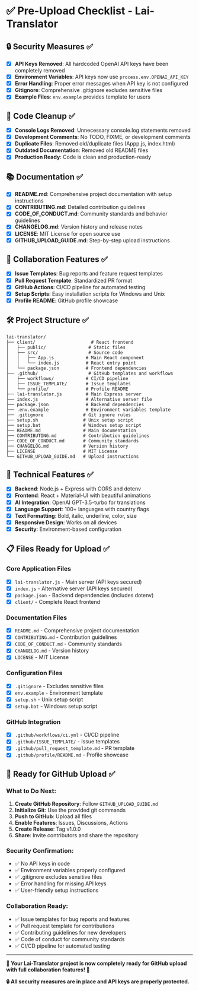 # ✅ Pre-Upload Checklist - Lai-Translator

## 🔒 Security Measures ✅

- [x] **API Keys Removed**: All hardcoded OpenAI API keys have been completely removed
- [x] **Environment Variables**: API keys now use `process.env.OPENAI_API_KEY`
- [x] **Error Handling**: Proper error messages when API key is not configured
- [x] **Gitignore**: Comprehensive .gitignore excludes sensitive files
- [x] **Example Files**: `env.example` provides template for users

## 🧹 Code Cleanup ✅

- [x] **Console Logs Removed**: Unnecessary console.log statements removed
- [x] **Development Comments**: No TODO, FIXME, or development comments
- [x] **Duplicate Files**: Removed old/duplicate files (Appp.js, index.html)
- [x] **Outdated Documentation**: Removed old README files
- [x] **Production Ready**: Code is clean and production-ready

## 📚 Documentation ✅

- [x] **README.md**: Comprehensive project documentation with setup instructions
- [x] **CONTRIBUTING.md**: Detailed contribution guidelines
- [x] **CODE_OF_CONDUCT.md**: Community standards and behavior guidelines
- [x] **CHANGELOG.md**: Version history and release notes
- [x] **LICENSE**: MIT License for open source use
- [x] **GITHUB_UPLOAD_GUIDE.md**: Step-by-step upload instructions

## 🤝 Collaboration Features ✅

- [x] **Issue Templates**: Bug reports and feature request templates
- [x] **Pull Request Template**: Standardized PR format
- [x] **GitHub Actions**: CI/CD pipeline for automated testing
- [x] **Setup Scripts**: Easy installation scripts for Windows and Unix
- [x] **Profile README**: GitHub profile showcase

## 🛠️ Project Structure ✅

```
lai-translator/
├── client/                     # React frontend
│   ├── public/                # Static files
│   ├── src/                   # Source code
│   │   ├── App.js            # Main React component
│   │   └── index.js          # React entry point
│   └── package.json          # Frontend dependencies
├── .github/                   # GitHub templates and workflows
│   ├── workflows/            # CI/CD pipeline
│   ├── ISSUE_TEMPLATE/       # Issue templates
│   └── profile/              # Profile README
├── lai-translator.js         # Main Express server
├── index.js                  # Alternative server file
├── package.json              # Backend dependencies
├── .env.example              # Environment variables template
├── .gitignore               # Git ignore rules
├── setup.sh                 # Unix setup script
├── setup.bat                # Windows setup script
├── README.md                # Main documentation
├── CONTRIBUTING.md          # Contribution guidelines
├── CODE_OF_CONDUCT.md       # Community standards
├── CHANGELOG.md             # Version history
├── LICENSE                  # MIT License
└── GITHUB_UPLOAD_GUIDE.md   # Upload instructions
```

## 🔧 Technical Features ✅

- [x] **Backend**: Node.js + Express with CORS and dotenv
- [x] **Frontend**: React + Material-UI with beautiful animations
- [x] **AI Integration**: OpenAI GPT-3.5-turbo for translations
- [x] **Language Support**: 100+ languages with country flags
- [x] **Text Formatting**: Bold, italic, underline, color, size
- [x] **Responsive Design**: Works on all devices
- [x] **Security**: Environment-based configuration

## 📋 Files Ready for Upload ✅

### Core Application Files
- [x] `lai-translator.js` - Main server (API keys secured)
- [x] `index.js` - Alternative server (API keys secured)
- [x] `package.json` - Backend dependencies (includes dotenv)
- [x] `client/` - Complete React frontend

### Documentation Files
- [x] `README.md` - Comprehensive project documentation
- [x] `CONTRIBUTING.md` - Contribution guidelines
- [x] `CODE_OF_CONDUCT.md` - Community standards
- [x] `CHANGELOG.md` - Version history
- [x] `LICENSE` - MIT License

### Configuration Files
- [x] `.gitignore` - Excludes sensitive files
- [x] `env.example` - Environment template
- [x] `setup.sh` - Unix setup script
- [x] `setup.bat` - Windows setup script

### GitHub Integration
- [x] `.github/workflows/ci.yml` - CI/CD pipeline
- [x] `.github/ISSUE_TEMPLATE/` - Issue templates
- [x] `.github/pull_request_template.md` - PR template
- [x] `.github/profile/README.md` - Profile showcase

## 🚀 Ready for GitHub Upload ✅

### What to Do Next:
1. **Create GitHub Repository**: Follow `GITHUB_UPLOAD_GUIDE.md`
2. **Initialize Git**: Use the provided git commands
3. **Push to GitHub**: Upload all files
4. **Enable Features**: Issues, Discussions, Actions
5. **Create Release**: Tag v1.0.0
6. **Share**: Invite contributors and share the repository

### Security Confirmation:
- ✅ No API keys in code
- ✅ Environment variables properly configured
- ✅ .gitignore excludes sensitive files
- ✅ Error handling for missing API keys
- ✅ User-friendly setup instructions

### Collaboration Ready:
- ✅ Issue templates for bug reports and features
- ✅ Pull request template for contributions
- ✅ Contributing guidelines for new developers
- ✅ Code of conduct for community standards
- ✅ CI/CD pipeline for automated testing

---

**🎉 Your Lai-Translator project is now completely ready for GitHub upload with full collaboration features! 🎉**

**🔒 All security measures are in place and API keys are properly protected.** 